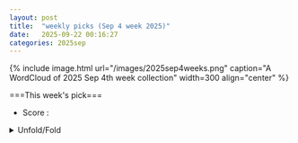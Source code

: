 ```yaml
---
layout: post
title:  "weekly picks (Sep 4 week 2025)"
date:   2025-09-22 00:16:27
categories: 2025sep
---
```


{% include image.html url="/images/2025sep4weeks.png" caption="A WordCloud of 2025 Sep 4th week collection" width=300 align="center" %}




===This week's pick===


* Score : 



<details>
  <summary> Unfold/Fold </summary>
  {% capture markdowncontent %}


---
09/24


1. **[3m3j-ds18](http://link.aps.org/doi/10.1103/3m3j-ds18)** Accurate Gauge-Invariant Tensor-Network Simulations for Abelian Lattice Gauge Theory in (2+1)D: Ground-State and Real-Time Dynamics (PRL)

1. **[q87n-5xhz](http://link.aps.org/doi/10.1103/q87n-5xhz)** Trotterization is Substantially Efficient for Low-Energy States (PRL)

1. **[v4x6-2dzs](http://link.aps.org/doi/10.1103/v4x6-2dzs)** Quantum-Optimal Frequency Estimation of Stochastic ac Fields (PRL)





1. **[mg61-gw93](http://link.aps.org/doi/10.1103/mg61-gw93)** Superfluid Density in Linear Response Theory: Pulsar Glitches from the Inner Crust of Neutron Stars (PRL)

1. **[xcxr-sm9c](http://link.aps.org/doi/10.1103/xcxr-sm9c)** Unraveling Dicke Superradiant Decay with Separable Coherent Spin States (PRL)

1. **[6jfy-cv89](http://link.aps.org/doi/10.1103/6jfy-cv89)** Revealing Band-Hybrid Cooper Pairs on the Surface of a Superconductor with Spin-Orbit Coupling (PRL)

1. **[pllk-n4h3](http://link.aps.org/doi/10.1103/pllk-n4h3)** Brillouin Platycosms and Topological Phases (PRL)

1. **[n4g1-m8s8](http://link.aps.org/doi/10.1103/n4g1-m8s8)** Revealing non-Markovian Kondo transport with waiting time distributions (PRR)

1. **[qyfz-zw2x](http://link.aps.org/doi/10.1103/qyfz-zw2x)** Quantum non-Gaussian high Fock states of light pulses and their superpositions (PRR)

1. **[zj4b-17bm](http://link.aps.org/doi/10.1103/zj4b-17bm)** Topological operations around exceptional points via shortcuts to adiabaticity (PRR)

1. **[l3xp-yrrv](http://link.aps.org/doi/10.1103/l3xp-yrrv)** Solitons, chaos, and quantum phenomena: A deterministic approach to the Schrödinger equation (PRR)

1. **[ltz6-gqk4](http://link.aps.org/doi/10.1103/ltz6-gqk4)** Spectral study of the lateral trace-space of laser-driven proton beams (PRR)

1. **[dtk9-xv6n](http://link.aps.org/doi/10.1103/dtk9-xv6n)** Ultrafast charge separation induced by a uniform field in graphene nanoribbons (PRRL)


1. **[2509.18238v1](https://arxiv.org/abs/2509.18238)** Origin of pressure-induced anomalies in the nodal-line ferrimagnet Mn3Si2Te6 (arXiv)

1. **[2509.18247v1](https://arxiv.org/abs/2509.18247)** SU(4) Kondo Lattice in Semiconductor Moire Materials (arXiv)

1. **[2509.18256v1](https://arxiv.org/abs/2509.18256)** Obtaining the Spectral Function of Moire Graphene Heavy-Fermions Using Iterative Perturbation Theory (arXiv)

1. **[2509.18265v1](https://arxiv.org/abs/2509.18265)** Instability of Laughlin FQH liquids into gapless power-law correlated states with continuous exponents in ideal Chern bands: rigorous results from plasma mapping (arXiv)

1. **[2509.18267v1](https://arxiv.org/abs/2509.18267)** Structures of group-15 elemental solids from an effective boundary theory (arXiv)

1. **[2509.18317v1](https://arxiv.org/abs/2509.18317)** The Frenkel line and the pseudogap: an analogy between classical and electronic fluids (arXiv)

1. **[2509.18332v1](https://arxiv.org/abs/2509.18332)** Interplay of Rashba and valley-Zeeman splittings in weak localization of spin-orbit coupled graphene (arXiv)

1. **[2509.18363v1](https://arxiv.org/abs/2509.18363)** Spin currents in crystals with spin-orbit coupling: multi-band effects in an effective Hamiltonian formalism (arXiv)

1. **[2509.18398v1](https://arxiv.org/abs/2509.18398)** Incommensurate magnetic order drives singular angular magnetoresistance in a Weyl semimetal (arXiv)

1. **[2509.18422v1](https://arxiv.org/abs/2509.18422)** Observation via spin Seebeck effect of macroscopic magnetic transport from emergent magnetic monopoles (arXiv)

1. **[2509.18432v1](https://arxiv.org/abs/2509.18432)** Generation of pure, spin polarized, and unpolarized charge currents at the few cycle limit of circularly polarized light (arXiv)

1. **[2509.18438v1](https://arxiv.org/abs/2509.18438)** Localized Excitons and Landau-Level Mixing in Time-Reversal Symmetric Pairs of Chern Bands (arXiv)

1. **[2509.18441v1](https://arxiv.org/abs/2509.18441)** Magnetic penetration depth in topological superconductors: Effect of Majorana surface states and application for UTe2 (arXiv)

1. **[2509.18453v1](https://arxiv.org/abs/2509.18453)** Influence of La-doping on the magnetic properties of the two-dimensional spin-gapped system SrCu2(BO3)2 (arXiv)

1. **[2509.18524v1](https://arxiv.org/abs/2509.18524)** Direct measurement of coherent nodal and antinodal dynamics in underdoped Bi-2212 (arXiv)

1. **[2509.18539v1](https://arxiv.org/abs/2509.18539)** Strain-Tuned Optical Properties of a Two-Dimensional Hexagonal Lattice: Exploiting Saddle Degrees of Freedom and Saddle Filtering Effects (arXiv)

1. **[2509.18563v1](https://arxiv.org/abs/2509.18563)** Exceptional-point-induced dynamic sensitivity to particle-number parity (arXiv)

1. **[2509.18781v1](https://arxiv.org/abs/2509.18781)** Signature of chiral superconducting order parameter evidenced in mesoscopic superconductors (arXiv)

1. **[2509.18828v1](https://arxiv.org/abs/2509.18828)** Complex Frequency Fingerprint: Interacting Driven Non-Hermitian Skin Effect (arXiv)

1. **[2509.18845v1](https://arxiv.org/abs/2509.18845)** Interacting-cluster spin liquids with robust flat bands evolving into higher-rank half-moon phases and topological Lifshitz transitions (arXiv)

1. **[2509.18867v1](https://arxiv.org/abs/2509.18867)** Spectroscopic Evidence for Electron-Boson Coupling in Half-metallic CrO2 (arXiv)

1. **[2509.18922v1](https://arxiv.org/abs/2509.18922)** Ultrasound response to time-reversal symmetry breaking below the superconducting phase transition (arXiv)

1. **[2509.18939v1](https://arxiv.org/abs/2509.18939)** Disorder-driven magnetic duality in the spin-1/2 system ktenasite, Cu2.7Zn2.3(SO4)2(OH)6.6H2O (arXiv)

1. **[2509.18952v1](https://arxiv.org/abs/2509.18952)** Intrinsic-perturbation induced anomalous higher-order boundary states in non-Hermitian systems (arXiv)

1. **[2509.19031v1](https://arxiv.org/abs/2509.19031)** Angular momentum of vortex-core Majorana zero modes (arXiv)

1. **[2509.19075v1](https://arxiv.org/abs/2509.19075)** Layer controlled orbital selective Mott transition in monolayer nickelate (arXiv)

1. **[2509.19137v1](https://arxiv.org/abs/2509.19137)** Re-emergent superconducting state with broken time-reversal symmetry under uniaxial stress (arXiv)

1. **[2509.19149v1](https://arxiv.org/abs/2509.19149)** Thermoelectric quantum oscillations and Zeeman splitting in topological Dirac semimetal BaAl4 (arXiv)

1. **[2509.19190v1](https://arxiv.org/abs/2509.19190)** Orbital-Selective Band Structure Evolution in BaFe2-xMxAs2 (M = Cr, Co, Cu, Ru and Mn) Probed by Polarization-Dependent ARPES (arXiv)

1. **[2509.19255v1](https://arxiv.org/abs/2509.19255)** High temperature superconductivity with giant pressure effect in 3D networks of boron doped ultra-thin carbon nanotubes in the pores of ZSM-5 zeolite (arXiv)

1. **[2509.19262v1](https://arxiv.org/abs/2509.19262)** Photo-Induced Enhancement of Critical Temperature in a Phase Competing Spin-Fermion System (arXiv)

1. **[2509.19287v1](https://arxiv.org/abs/2509.19287)** Quantum oscillations between excitonic and quantum spin Hall insulators in moire WSe2 (arXiv)

1. **[2509.18248v1](https://arxiv.org/abs/2509.18248)** Localization and topological signatures under periodic twisting (arXiv)

1. **[2509.18255v1](https://arxiv.org/abs/2509.18255)** Bootstrapping transport in the Drude-Kadanoff-Martin model (arXiv)

1. **[2509.18324v1](https://arxiv.org/abs/2509.18324)** Chiral Color Code : Single-shot error correction for exotic topological order (arXiv)

1. **[2509.18409v1](https://arxiv.org/abs/2509.18409)** Er_Al:Al2O3 for Telecom-Band Photonics: Electronic Structure and Optical Properties (arXiv)

1. **[2509.18500v1](https://arxiv.org/abs/2509.18500)** A scalable route to first-order response properties with correlated sampling phaseless auxiliary-field quantum Monte Carlo (arXiv)

1. **[2509.18549v1](https://arxiv.org/abs/2509.18549)** Optical properties of RCd3P3 (R: Ce or La) compounds: Insulator-metal transition induced by displacement of atoms in the unit cell (arXiv)

1. **[2509.18590v1](https://arxiv.org/abs/2509.18590)** Large Anomalous and Topological Hall Effect and Nernst Effect in a Dirac Kagome Magnet Fe3Ge (arXiv)

1. **[2509.18737v1](https://arxiv.org/abs/2509.18737)** Overcoming limitations on gate fidelity in noisy static exchange-coupled surface qubits (arXiv)

1. **[2509.18966v1](https://arxiv.org/abs/2509.18966)** Non-Lagrangian phases of matter from Wilsonian renormalization of 3D Wess-Zumino-Witten theory on Stiefel manifolds (arXiv)

1. **[2509.19036v1](https://arxiv.org/abs/2509.19036)** Quantum-electrodynamical time-dependent density functional theory description of molecules in optical cavities (arXiv)

1. **[2509.19205v1](https://arxiv.org/abs/2509.19205)** First principles band structure of interacting phosphorus and boron/aluminum delta-doped layers in silicon (arXiv)

1. **[2509.19223v1](https://arxiv.org/abs/2509.19223)** Non-equilibrium Dynamics of Two-level Systems directly after Cryogenic Alternating Bias (arXiv)






---
09/23





1. **[s41563-025-02355-y](https://www.nature.com/articles/s41563-025-02355-y)** Structural constraint integration in a generative model for the discovery of quantum materials (Nature Materials)





1. **[jy3v-wkcb](http://link.aps.org/doi/10.1103/jy3v-wkcb)** Universal Bounds for Quantum Metrology in the Presence of Correlated Noise (PRL)

1. **[7lwk-m5yb](http://link.aps.org/doi/10.1103/7lwk-m5yb)** Emergence of Unitarity and Locality from Hidden Zeros at One-Loop Order (PRL)



1. **[5nns-xkt4](http://link.aps.org/doi/10.1103/5nns-xkt4)** Precision Measurement of Spin-Dependent Dipolar Splitting in ^6Li p-Wave Feshbach Resonances (PRL)

1. **[5v2w-yg7v](http://link.aps.org/doi/10.1103/5v2w-yg7v)** Spontaneous Emission Decay and Excitation in Photonic Time Crystals (PRL)

1. **[jnzl-r8rm](http://link.aps.org/doi/10.1103/jnzl-r8rm)** New Pathway to Impact Ionization in a Photoexcited One-Dimensional Ionic Hubbard Model (PRL)

1. **[hd1p-rdyc](http://link.aps.org/doi/10.1103/hd1p-rdyc)** Robust Triple-<b>q</b> Magnetic Order with Trainable Spin Vorticity in Na2Co2TeO6 (PRL)

1. **[hpmq-rnh4](http://link.aps.org/doi/10.1103/hpmq-rnh4)** Large Magnetoresistance in an Electrically Tunable van der Waals Antiferromagnet (PRL)

1. **[y5pn-5ynd](http://link.aps.org/doi/10.1103/y5pn-5ynd)** Super-Resolved Anomalous Diffusion: Deciphering the Joint Distribution of Anomalous Exponent and Diffusion Coefficient (PRL)

1. **[Physics.18.161](http://link.aps.org/doi/10.1103/Physics.18.161)** Controlling Light Emission with Photonic Time Crystals (Physics)

1. **[hcz4-nv2y](http://link.aps.org/doi/10.1103/hcz4-nv2y)** Quantum circuit compilation with quantum computers (PRR)

1. **[cmm4-hxl8](http://link.aps.org/doi/10.1103/cmm4-hxl8)** Orbital-angular-momentum-enhanced laser absorption and neutron generation (PRRL)

1. **[h5sd-v51h](http://link.aps.org/doi/10.1103/h5sd-v51h)** Quasi-two-dimensional spin helix and magnon-induced singularity in twisted bilayer graphene (PRRL)

1. **[x3x7-s32f](http://link.aps.org/doi/10.1103/x3x7-s32f)** Triboelectric charge transfer theory driven by thermoelectric effect (PRRL)



1. **[2509.16309v1](https://arxiv.org/abs/2509.16309)** Asymptotically exact solution of the non-Hermitian disordered interacting Hatano-Nelson chain (arXiv)

1. **[2509.16312v1](https://arxiv.org/abs/2509.16312)** Berry Trashcan With Short Range Attraction:Exact p_x+i p_y Superconductivity in Rhombohedral Graphene (arXiv)

1. **[2509.16335v1](https://arxiv.org/abs/2509.16335)** Fractional topological insulators at odd-integer filling: Phase diagram of two-valley quantum Hall model (arXiv)

1. **[2509.16350v1](https://arxiv.org/abs/2509.16350)** Spin and Orbital Rashba response in ferroelectric polarized PtSe2/MoSe2/LiNbO3 heterostructures (arXiv)

1. **[2509.16387v1](https://arxiv.org/abs/2509.16387)** The physics of superconductor-ferromagnet hybrid structures (arXiv)

1. **[2509.16408v1](https://arxiv.org/abs/2509.16408)** Superconducting Dome in Ionic Liquid Gated Homoepitaxial Strontium Titanate Thin Films (arXiv)

1. **[2509.16493v1](https://arxiv.org/abs/2509.16493)** Joint commensuration in moire charge-order superlattices drives shear topological defects (arXiv)

1. **[2509.16511v1](https://arxiv.org/abs/2509.16511)** Gate-tunable chiral spin mode in WSe2/WS2 moire superlattices (arXiv)

1. **[2509.16540v1](https://arxiv.org/abs/2509.16540)** Positive magnetoconductance in SrVO3 double quantum wells with a magnetic EuTiO3 barrier (arXiv)

1. **[2509.16562v1](https://arxiv.org/abs/2509.16562)** Bulk-edge coulping induced by a moving impurity (arXiv)

1. **[2509.16703v1](https://arxiv.org/abs/2509.16703)** Much ado about MOFs: Metal-Organic-Frameworks as Quantum Materials (arXiv)

1. **[2509.16708v1](https://arxiv.org/abs/2509.16708)** The Su-Schrieffer-Heeger model on a one-dimensional lattice: Analytical wave functions of topological edge states (arXiv)

1. **[2509.16747v1](https://arxiv.org/abs/2509.16747)** \Delta_T Noise as a Robust Diagnostic for Chiral, Helical and Trivial Edge Modes (arXiv)

1. **[2509.16763v1](https://arxiv.org/abs/2509.16763)** Low-Noise Nanoscale Vortex Sensor for Out-of-Plane Magnetic Field Detection (arXiv)

1. **[2509.16867v1](https://arxiv.org/abs/2509.16867)** Tunneling magnetoresistance in a junction made of X-wave magnets with X=p,d,f,g,i (arXiv)

1. **[2509.16884v1](https://arxiv.org/abs/2509.16884)** Spin Seebeck effect in two-sublattice ferrimagnets in the vicinity of T_rm C (arXiv)

1. **[2509.16934v1](https://arxiv.org/abs/2509.16934)** Radio-Frequency Detection of Fabry-Perot Interference and Quantum Capacitance in Long-Channel Three-Dimensional Dirac Semimetal Cd3As2 Nanowires (arXiv)

1. **[2509.17023v1](https://arxiv.org/abs/2509.17023)** Magnetic Frustration in CuYbSe2: an Yb-Based Triangular Lattice Selenide (arXiv)

1. **[2509.17113v1](https://arxiv.org/abs/2509.17113)** Third-order quantum phase transitions of bosonic non-Abelian fractional quantum Hall states (arXiv)

1. **[2509.17135v1](https://arxiv.org/abs/2509.17135)** Probing the quantum metric of 3D topological insulators (arXiv)

1. **[2509.17144v1](https://arxiv.org/abs/2509.17144)** Quantum sensing of arbitrary magnetic signals with molecular spins (arXiv)

1. **[2509.17272v1](https://arxiv.org/abs/2509.17272)** THz electrodynamics and superconducting energy scales of ZrN thin films (arXiv)

1. **[2509.17362v1](https://arxiv.org/abs/2509.17362)** Universal Scaling Functions of the Gruneisen Ratio near Quantum Critical Points (arXiv)

1. **[2509.17368v1](https://arxiv.org/abs/2509.17368)** Interplay of interlayer distance and in-plane lattice relaxations in encapsulated twisted bilayers (arXiv)

1. **[2509.17419v1](https://arxiv.org/abs/2509.17419)** Topical review: the nature of the ground state and possibility of a quantum spin liquid in 1T metal dichalcogenides (arXiv)

1. **[2509.17467v1](https://arxiv.org/abs/2509.17467)** Electronic-correlation-assisted charge stripe order in a Kagome superconductor (arXiv)

1. **[2509.17501v1](https://arxiv.org/abs/2509.17501)** Same-group element replacement enhances superconductivity in clathrate-like YH4 (arXiv)

1. **[2509.17517v1](https://arxiv.org/abs/2509.17517)** Magnetic flux controlled current phase relationship in double Quantum Dot Josephson junction (arXiv)

1. **[2509.17611v1](https://arxiv.org/abs/2509.17611)** Deciphering the dynamics of the light-induced phase transition in VO2 (arXiv)

1. **[2509.17617v1](https://arxiv.org/abs/2509.17617)** The van der Waals Gap: a Hidden Showstopper in Semiconductor Device Scaling (arXiv)

1. **[2509.17648v1](https://arxiv.org/abs/2509.17648)** Emergent Composite Particles from the Universal Exact Identities in Quantum Many-Body Systems with Generic Bilinear Interactions (arXiv)

1. **[2509.17817v1](https://arxiv.org/abs/2509.17817)** Breaking of Time-Reversal Symmetry and Onsager Reciprocity in Chiral Molecule Interfacd with an Environment (arXiv)

1. **[2509.17840v1](https://arxiv.org/abs/2509.17840)** The promise of high-resolution valence band RIXS at the actinide M4,5-edges (arXiv)

1. **[2509.17975v1](https://arxiv.org/abs/2509.17975)** Optimal local basis truncation of lattice quantum many-body systems (arXiv)

1. **[2509.18098v1](https://arxiv.org/abs/2509.18098)** Electronic structure and optical signatures of highly-doped graphene (arXiv)

1. **[2509.16361v1](https://arxiv.org/abs/2509.16361)** Observation of mirror-odd and mirror-even spin texture in ultra-thin epitaxially-strained RuO2 films (arXiv)

1. **[2509.16555v1](https://arxiv.org/abs/2509.16555)** Universality Classes of delocalization-localization transitions in Chiral Symplectic Class (arXiv)

1. **[2509.16751v1](https://arxiv.org/abs/2509.16751)** Navigating entanglement via Ruderman-Kittel-Kasuya-Yosida exchange: Snake, bouncing, boundary-residing, pulse, and damping-stabilized time-frozen trajectories (arXiv)

1. **[2509.16758v1](https://arxiv.org/abs/2509.16758)** Error stabilized logical qubits in qudit generalizations of the monitored Kitaev model (arXiv)

1. **[2509.17320v1](https://arxiv.org/abs/2509.17320)** Beyond Fresnel Wave Surfaces: Off-Shell Photonic Density of States and Near-Fields in Isotropy-Broken Materials with Loss or Gain (arXiv)

1. **[2509.17414v1](https://arxiv.org/abs/2509.17414)** Dimensionality effect on exceptional fermionic superfluidity with spin-dependent asymmetric hopping (arXiv)

1. **[2509.17417v1](https://arxiv.org/abs/2509.17417)** Stabilizer Renyi Entropy and its Transition in the Coupled Sachdev-Ye-Kitaev Model (arXiv)

1. **[2509.17473v1](https://arxiv.org/abs/2509.17473)** Entanglement manifestation of knot topology in a non-Hermitian lattice (arXiv)

1. **[2509.17903v1](https://arxiv.org/abs/2509.17903)** Noise Protected Logical Qubit in a Open Chain of Superconducting Qubits with Ultrastrong Interactions (arXiv)

1. **[2509.18023v1](https://arxiv.org/abs/2509.18023)** Open-system quantum many-body scars: a theory (arXiv)

1. **[2509.18036v1](https://arxiv.org/abs/2509.18036)** Detection of long-range coherence in driven hot atomic vapors by spin noise spectroscopy (arXiv)

1. **[2509.18038v1](https://arxiv.org/abs/2509.18038)** Tuning Magnetic and Electronic Properties of Double Perovskite La2CoIr1-xTixO6 (arXiv)

1. **[2509.18074v1](https://arxiv.org/abs/2509.18074)** Thermal field theory correlators in the large-N limit and the spectral duality relation (arXiv)

1. **[2509.18075v1](https://arxiv.org/abs/2509.18075)** Pseudogap in a Fermi-Hubbard quantum simulator (arXiv)







---
09/22

1. **[2509.15268v1](https://arxiv.org/abs/2509.15268)** Quantum oscillations in two-dimensional hole gases with competing cyclotron and Zeeman energy (arXiv)

1. **[2509.15287v1](https://arxiv.org/abs/2509.15287)** Electrodynamics of carbon nanotubes with non-local surface conductivity (arXiv)

1. **[2509.15288v1](https://arxiv.org/abs/2509.15288)** Absence of Andreev Bound States in Noncentrosymmetric Superconductor PbTaSe2 under Hydrostatic Pressures (arXiv)

1. **[2509.15300v1](https://arxiv.org/abs/2509.15300)** Electronic Crystal Phases in the Presence of Non-Uniform Berry Curvature and Tunable Berry Flux: The lambda_N-Jellium model (arXiv)

1. **[2509.15327v1](https://arxiv.org/abs/2509.15327)** Higgs mode in superconducting Titanium nanostructures (arXiv)

1. **[2509.15352v1](https://arxiv.org/abs/2509.15352)** Absence of skewness in the voltage fluctuations of a tunnel junction in the quantum regime (arXiv)

1. **[2509.15418v1](https://arxiv.org/abs/2509.15418)** Forster transfer between quantum dots in a shared phonon environment: An exact approach, revealing the role of pure dephasing (arXiv)

1. **[2509.15488v1](https://arxiv.org/abs/2509.15488)** Symmetries and dynamics of quantum Hall bulk anyons in quadratic potentials (arXiv)

1. **[2509.15511v1](https://arxiv.org/abs/2509.15511)** Magnetoelastic Coupling-Driven Chiral Spin Textures: A Skyrmion-Antiskyrmion-Like Array (arXiv)

1. **[2509.15525v1](https://arxiv.org/abs/2509.15525)** Evidence for Half-Quantized Chiral Edge Current in a C = 1/2 Parity Anomaly State (arXiv)

1. **[2509.15539v1](https://arxiv.org/abs/2509.15539)** Improving Spectral Resolution from Real-time Evolution for Correlated Systems (arXiv)

1. **[2509.15604v1](https://arxiv.org/abs/2509.15604)** Spin-Orbital Altermagnetism (arXiv)

1. **[2509.15665v1](https://arxiv.org/abs/2509.15665)** Correlation Effects on Magnetic Structure and Lattice Dynamics of LaMn7O12: A First-Principles Study (arXiv)

1. **[2509.15708v1](https://arxiv.org/abs/2509.15708)** Terahertz radiation induced attractive-repulsive Fermi polaron conversion in transition metal dichalcogenide monolayers (arXiv)

1. **[2509.15823v1](https://arxiv.org/abs/2509.15823)** A heat-resilient hole spin qubit in silicon (arXiv)

1. **[2509.15835v1](https://arxiv.org/abs/2509.15835)** Novel Quantum Spin Liquid states in the S = 1/2 three-dimensional compound Y3Cu2Sb3O14 (arXiv)

1. **[2509.15983v1](https://arxiv.org/abs/2509.15983)** Giant shot noise in superconductor/ferromagnet junctions with orbital-symmetry-controlled spin-orbit coupling (arXiv)

1. **[2509.15996v1](https://arxiv.org/abs/2509.15996)** Non-Fermi liquid behaviour of CDW instabilities in fractionally-filled moire flatbands (arXiv)

1. **[2509.16109v1](https://arxiv.org/abs/2509.16109)** Nonreciprocal plasmons in one-dimensional carbon nanostructures (arXiv)

1. **[2509.16199v1](https://arxiv.org/abs/2509.16199)** Classical and Quantum theory of magnonic and magnetoelastic nonlinear dynamics in continuum geometries (arXiv)

1. **[2509.14329v1](https://arxiv.org/abs/2509.14329)** Generation of Volume-Law Entanglement by Local-Measurement-Only Quantum Dynamics (arXiv)

1. **[2509.15465v1](https://arxiv.org/abs/2509.15465)** Topology and Spectral Entanglement in Cavity-Mediated Photon Scattering (arXiv)

1. **[2509.15483v1](https://arxiv.org/abs/2509.15483)** Dispersion Relations in Two- and Three-Dimensional Quantum Systems (arXiv)

1. **[2509.15644v1](https://arxiv.org/abs/2509.15644)** Intrinsic Berry Curvature Driven Anomalous Hall and Nernst Effect in Co2MnSn (arXiv)

1. **[2509.15731v1](https://arxiv.org/abs/2509.15731)** Quantum Metric Corrections to Liouville's Theorem and Chiral Kinetic Theory (arXiv)

1. **[2509.15771v1](https://arxiv.org/abs/2509.15771)** Unveiling Excitonic Insulator Signatures in Ta2NiSe5 (arXiv)

1. **[2509.15894v1](https://arxiv.org/abs/2509.15894)** Zak Phase Dislocations in Trimer Lattices (arXiv)

1. **[2509.16036v1](https://arxiv.org/abs/2509.16036)** Exact Relation Between Wehrl-Renyi Entropy and Many-Body Entanglement (arXiv)

1. **[2509.16200v1](https://arxiv.org/abs/2509.16200)** Exploring confinement transitions in Z2 lattice gauge theories with dipolar atoms beyond one dimension (arXiv)






  {% endcapture %}
  {{ markdowncontent | markdownify }}
 </details>

<style>
  details {
    margin: 10px 0;
  }
  summary {
    cursor: pointer;
  }
</style>
